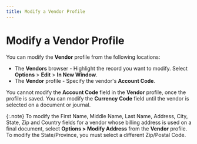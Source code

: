 ```yaml
---
title: Modify a Vendor Profile
---
```


# Modify a Vendor Profile


You can modify the **Vendor** profile  from the following locations:

- The **Vendors**  browser - Highlight the record you want to modify. Select **Options**  > **Edit** > **In New Window**.
- The **Vendor**  profile - Specify the vendor's **Account 
 Code**.



You cannot modify the **Account Code**  field in the **Vendor** profile, once  the profile is saved. You can modify the **Currency 
 Code** field until the vendor is selected on a document or journal.


{:.note}
To modify the First Name, Middle Name, Last  Name, Address, City, State, Zip and Country fields for a vendor whose  billing address is used on a final document, select **Options 
 &gt; Modify Address** from the **Vendor**  profile. To modify the State/Province, you must select a different Zip/Postal  Code.
